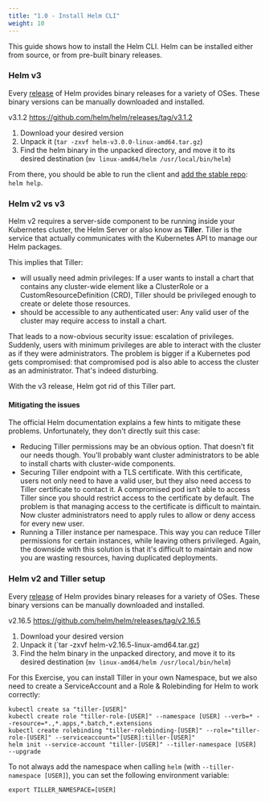 ```yaml
---
title: "1.0 - Install Helm CLI"
weight: 10
---
```


This guide shows how to install the Helm CLI. Helm can be installed either from source, or from pre-built binary releases.

### Helm v3

Every [release](https://github.com/helm/helm/releases) of Helm provides binary releases for a variety of OSes. These binary versions can be manually downloaded and installed.

v3.1.2 https://github.com/helm/helm/releases/tag/v3.1.2
1. Download your desired version
2. Unpack it (`tar -zxvf helm-v3.0.0-linux-amd64.tar.gz`)
3. Find the helm binary in the unpacked directory, and move it to its desired destination (`mv linux-amd64/helm /usr/local/bin/helm`)

From there, you should be able to run the client and [add the stable repo](https://helm.sh/docs/intro/quickstart/#initialize-a-helm-chart-repository): `helm help`.



### Helm v2 vs v3

Helm v2 requires a server-side component to be running inside your Kubernetes cluster, the Helm Server or also know as **Tiller**. Tiller is the service that actually communicates with the Kubernetes API to manage our Helm packages.

This implies that Tiller:

* will usually need admin privileges: If a user wants to install a chart that contains any cluster-wide element like a ClusterRole or a CustomResourceDefinition (CRD), Tiller should be privileged enough to create or delete those resources.
* should be accessible to any authenticated user: Any valid user of the cluster may require access to install a chart.

That leads to a now-obvious security issue: escalation of privileges. Suddenly, users with minimum privileges are able to interact with the cluster as if they were administrators. The problem is bigger if a Kubernetes pod gets compromised: that compromised pod is also able to access the cluster as an administrator. That's indeed disturbing.

With the v3 release, Helm got rid of this Tiller part.

#### Mitigating the issues

The official Helm documentation explains a few hints to mitigate these problems. Unfortunately, they don't directly suit this case:

* Reducing Tiller permissions may be an obvious option. That doesn't fit our needs though. You’ll probably want cluster administrators to be able to install charts with cluster-wide components.
* Securing Tiller endpoint with a TLS certificate. With this certificate, users not only need to have a valid user, but they also need access to Tiller certificate to contact it. A compromised pod isn’t able to access Tiller since you should restrict access to the certificate by default. The problem is that managing access to the certificate is difficult to maintain. Now cluster administrators need to apply rules to allow or deny access for every new user.
* Running a Tiller instance per namespace. This way you can reduce Tiller permissions for certain instances, while leaving others privileged. Again, the downside with this solution is that it's difficult to maintain and now you are wasting resources, having duplicated deployments.

### Helm v2 and Tiller setup


Every [release](https://github.com/helm/helm/releases) of Helm provides binary releases for a variety of OSes. These binary versions can be manually downloaded and installed.

v2.16.5 https://github.com/helm/helm/releases/tag/v2.16.5

1. Download your desired version
2. Unpack it (`tar -zxvf helm-v2.16.5-linux-amd64.tar.gz)
3. Find the helm binary in the unpacked directory, and move it to its desired destination (`mv linux-amd64/helm /usr/local/bin/helm`)

For this Exercise, you can install Tiller in your own Namespace, but we also need to create a ServiceAccount and a Role & Rolebinding for Helm to work correctly:

```
kubectl create sa "tiller-[USER]"
kubectl create role "tiller-role-[USER]" --namespace [USER] --verb=* --resource=*.,*.apps,*.batch,*.extensions
kubectl create rolebinding "tiller-rolebinding-[USER]" --role="tiller-role-[USER]" --serviceaccount="[USER]:tiller-[USER]"
helm init --service-account "tiller-[USER]" --tiller-namespace [USER] --upgrade
```

To not always add the namespace when calling `helm` (with `--tiller-namespace [USER]`), you can set the following environment variable:

```
export TILLER_NAMESPACE=[USER]
```